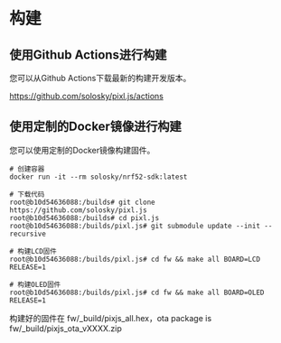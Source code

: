 # 构建

## 使用Github Actions进行构建

您可以从Github Actions下载最新的构建开发版本。

https://github.com/solosky/pixl.js/actions


## 使用定制的Docker镜像进行构建

您可以使用定制的Docker镜像构建固件。

```
# 创建容器
docker run -it --rm solosky/nrf52-sdk:latest

# 下载代码
root@b10d54636088:/builds# git clone https://github.com/solosky/pixl.js
root@b10d54636088:/builds# cd pixl.js
root@b10d54636088:/builds/pixl.js# git submodule update --init --recursive

# 构建LCD固件
root@b10d54636088:/builds/pixl.js# cd fw && make all BOARD=LCD RELEASE=1

# 构建OLED固件
root@b10d54636088:/builds/pixl.js# cd fw && make all BOARD=OLED RELEASE=1
```

构建好的固件在 fw/_build/pixjs_all.hex，ota package is fw/_build/pixjs_ota_vXXXX.zip